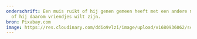 ```yaml
---
onderschrift: Een muis ruikt of hij genen gemeen heeft met een andere muis. En
  of hij daarom vriendjes wilt zijn.
bron: Pixabay.com
image: https://res.cloudinary.com/ddio9vlzi/image/upload/v1680936062/sciencegeek/posts/vriendschap-muizen-test-onderzoek.jpg
---
```

